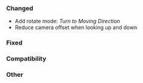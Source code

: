 ### Changed

* Add rotate mode: _Turn to Moving Direction_
* Reduce camera offset when looking up and down

### Fixed

### Compatibility

### Other
